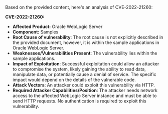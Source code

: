 Based on the provided content, here's an analysis of CVE-2022-21260:

**CVE-2022-21260:**

*   **Affected Product:** Oracle WebLogic Server
*   **Component:** Samples
*  **Root Cause of vulnerability**: The root cause is not explicitly described in the provided document, however, it is within the sample applications in Oracle WebLogic Server.
*   **Weaknesses/Vulnerabilities Present**: The vulnerability lies within the sample applications.
*   **Impact of Exploitation**: Successful exploitation could allow an attacker to compromise the system, likely gaining the ability to read data, manipulate data, or potentially cause a denial of service. The specific impact would depend on the details of the vulnerable code.
*   **Attack Vectors**: An attacker could exploit this vulnerability via HTTP.
*   **Required Attacker Capabilities/Position**: The attacker needs network access to the affected WebLogic Server instance and must be able to send HTTP requests. No authentication is required to exploit this vulnerability.
